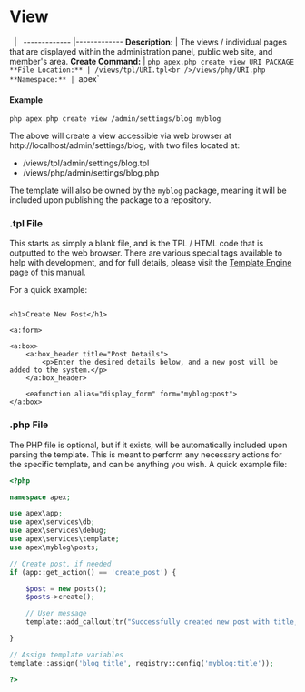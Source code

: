 
# View

&nbsp; | &nbsp; ------------- |------------- **Description:** | The views / individual pages that are
displayed within the administration panel, public web site, and member's area. **Create Command:** | `php
apex.php create view URI PACKAGE **File Location:** | /views/tpl/URI.tpl<br />/views/php/URI.php
**Namespace:** | `apex`

#### Example

`php apex.php create view /admin/settings/blog myblog`

The above will create a view accessible via web browser at http://localhost/admin/settings/blog, with two
files located at:

- /views/tpl/admin/settings/blog.tpl
- /views/php/admin/settings/blog.php

The template will also be owned by the `myblog` package, meaning it will be included upon publishing the
package to a repository.


### .tpl File

This starts as simply a blank file, and is the TPL / HTML code that is outputted to the web browser.  There
are various special tags available to help with development, and for full details, please visit the [Template
Engine](../templates.md) page of this manual.

For a quick example:

~~~

<h1>Create New Post</h1>

<a:form>

<a:box>
    <a:box_header title="Post Details">
        <p>Enter the desired details below, and a new post will be added to the system.</p>
    </a:box_header>

    <eafunction alias="display_form" form="myblog:post">
</a:box>
~~~


### .php File

The PHP file is optional, but if it exists, will be automatically included upon parsing the template.  This is
meant to perform any necessary actions for the specific template, and can be anything you wish.  A quick
example file:

~~~php
<?php

namespace apex;

use apex\app;
use apex\services\db;
use apex\services\debug;
use apex\services\template;
use apex\myblog\posts;

// Create post, if needed
if (app::get_action() == 'create_post') {

    $post = new posts();
    $posts->create();

    // User message
    template::add_callout(tr("Successfully created new post with title, %s", registry::post('title')), 'success');

}

// Assign template variables
template::assign('blog_title', registry::config('myblog:title'));

?>
~~~


